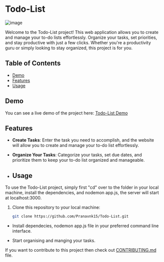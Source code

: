 # Todo-List

![image](https://github.com/Pranavnk15/Todo-List/assets/96475101/3e8334b6-71f3-45b4-9103-3ce6485e5237)

Welcome to the Todo-List project! This web application allows you to create and manage your to-do lists effortlessly. Organize your tasks, set priorities, 
and stay productive with just a few clicks. Whether you're a productivity guru or simply looking to stay organized, this project is for you.

## Table of Contents

- [Demo](#demo)
- [Features](#features)
- [Usage](#usage)


## Demo

You can see a live demo of the project here: [Todo-List Demo](https://shorturl.at/yCFNU)

## Features

- **Create Tasks**: Enter the task you need to accomplish, and the website will allow you to create and manage your to-do list effortlessly.

- **Organize Your Tasks**: Categorize your tasks, set due dates, and prioritize them to keep your to-do list organized and manageable.

- ## Usage

To use the Todo-List project, simply first "cd" over to the folder in your local machine, install the dependencies, and nodemon app.js, the server will start at 
localhost:3000. 

1. Clone this repository to your local machine:

   ```bash
   git clone https://github.com/Pranavnk15/Todo-List.git

- Install dependecies, nodemon app.js  file in your preferred command line interface.

- Start organising and manging your tasks.


If you want to contribute to this project then check out [CONTRIBUTING.md](CONTRIBUTING.md) file.
